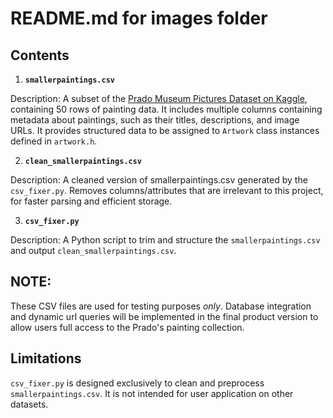 # README.md for images folder

## Contents
1. **`smallerpaintings.csv`**

Description: A subset of the [ Prado Museum Pictures Dataset on Kaggle](https://www.kaggle.com/datasets/maparla/prado-museum-pictures),    containing 50 rows of painting data. It includes multiple columns containing metadata about paintings, such as their titles,       descriptions, and image URLs. It provides structured data to be assigned to `Artwork` class instances defined in `artwork.h`.

2. **`clean_smallerpaintings.csv`**

Description: A cleaned version of smallerpaintings.csv generated by the `csv_fixer.py`. Removes columns/attributes that are irrelevant to this project, for faster parsing and efficient storage.

3. **`csv_fixer.py`**

Description: A Python script to trim and structure the `smallerpaintings.csv` and output `clean_smallerpaintings.csv`. 

## **NOTE:** 
These CSV files are used for testing purposes *only*. Database integration and dynamic url queries will be implemented in the final product version to allow users full access to the Prado's painting collection.

## Limitations
`csv_fixer.py` is designed exclusively to clean and preprocess `smallerpaintings.csv`. It is not intended for user application on other datasets.
